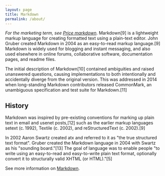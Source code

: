 ```yaml
---
layout: page
title: Markdown
permalink: /about/
---
```


_For the marketing term, see [Price markdown](https://en.wikipedia.org/wiki/Price_markdown)_.
Markdown[9] is a lightweight markup language for creating formatted text using a plain-text editor. John Gruber created Markdown in 2004 as an easy-to-read markup language.[9] Markdown is widely used for blogging and instant messaging, and also used elsewhere in online forums, collaborative software, documentation pages, and readme files.

The initial description of Markdown[10] contained ambiguities and raised unanswered questions, causing implementations to both intentionally and accidentally diverge from the original version. This was addressed in 2014 when long-standing Markdown contributors released CommonMark, an unambiguous specification and test suite for Markdown.[11]

## History
Markdown was inspired by pre-existing conventions for marking up plain text in email and usenet posts,[12] such as the earlier markup languages setext (c. 1992), Textile (c. 2002), and reStructuredText (c. 2002).[9]

In 2002 Aaron Swartz created atx and referred to it as "the true structured text format". Gruber created the Markdown language in 2004 with Swartz as his "sounding board."[13] The goal of language was to enable people "to write using an easy-to-read and easy-to-write plain text format, optionally convert it to structurally valid XHTML (or HTML)."[5]

See more information on [Markdown](https://en.wikipedia.org/wiki/Markdown).